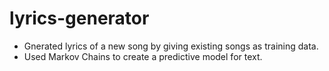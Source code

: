 # lyrics-generator
- Gnerated lyrics of a new song by giving existing songs as training data.
-	Used Markov Chains to create a predictive model for text.
